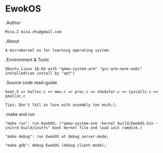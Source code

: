# EwokOS
.Author

	Misa.Z misa.zhu@gmail.com

.About

	A microkernel os for learning operating system. 

.Environment & Tools

	Ubuntu Linux 16.04 with "qemu-system-arm" "gcc-arm-none-eabi" installed(can install by "apt")
	
.Source code read-guide

	boot.S => kalloc.c => mmu.c => proc.c => sheduler.c => syscalls.c => pmalloc.c

	Tips: Don't fall in love with assembly too much;).

.make and run

	"make run": run EwokOS; ("qemu-system-arm -kernel build/EwokOS.bin -initrd build/initfs" boot kernel file and load init ramdisk.)

	"make debug": run EwokOS at debug server-mode;

	"make gdb": debug EwokOS (debug client-mode);

